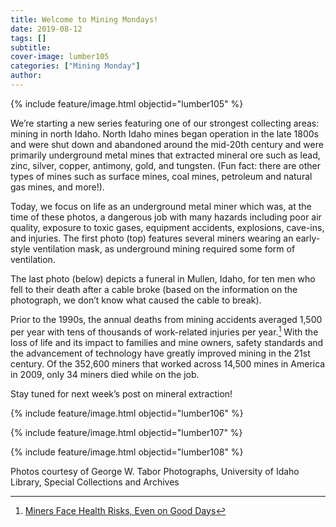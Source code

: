 ```yaml
---
title: Welcome to Mining Mondays!
date: 2019-08-12
tags: []
subtitle: 
cover-image: lumber105
categories: ["Mining Monday"]
author: 
---
```


{% include feature/image.html objectid="lumber105" %}

We’re starting a new series featuring one of our strongest collecting areas: mining in north Idaho. North Idaho mines began operation in the late 1800s and were shut down and abandoned around the mid-20th century and were primarily underground metal mines that extracted mineral ore such as lead, zinc, silver, copper, antimony, gold, and tungsten. (Fun fact: there are other types of mines such as surface mines, coal mines, petroleum and natural gas mines, and more!).

Today, we focus on life as an underground metal miner which was, at the time of these photos, a dangerous job with many hazards including poor air quality, exposure to toxic gases, equipment accidents, explosions, cave-ins, and injuries. The first photo (top) features several miners wearing an early-style ventilation mask, as underground mining required some form of ventilation. 

The last photo (below) depicts a funeral in Mullen, Idaho, for ten men who fell to their death after a cable broke (based on the information on the photograph, we don’t know what caused the cable to break). 

Prior to the 1990s, the annual deaths from mining accidents averaged 1,500 per year with tens of thousands of work-related injuries per year.[^1] With the loss of life and its impact to families and mine owners, safety standards and the advancement of technology have greatly improved mining in the 21st century. Of the 352,600 miners that worked across 14,500 mines in America in 2009, only 34 miners died while on the job.

Stay tuned for next week’s post on mineral extraction!

{% include feature/image.html objectid="lumber106" %}

{% include feature/image.html objectid="lumber107" %}

{% include feature/image.html objectid="lumber108" %}

Photos courtesy of George W. Tabor Photographs, University of Idaho Library, Special Collections and Archives

[^1]: [Miners Face Health Risks, Even on Good Days](https://www.livescience.com/11173-miners-face-health-risks-good-days.html)


